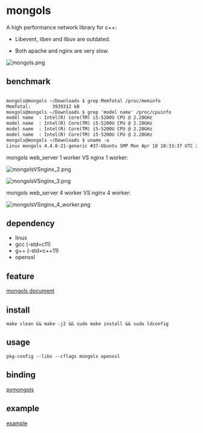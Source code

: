 # mongols

A high performance network library for c++:

- Libevent, libev and libuv are outdated.

- Both apache and nginx are very slow.

![mongols.png](https://raw.githubusercontent.com/webcpp/mongols/master/mongols.drawio.png)

## benchmark

```txt

mongols@mongols ~/Downloads $ grep MemTotal /proc/meminfo
MemTotal:        3939312 kB
mongols@mongols ~/Downloads $ grep 'model name' /proc/cpuinfo
model name	: Intel(R) Core(TM) i5-5200U CPU @ 2.20GHz
model name	: Intel(R) Core(TM) i5-5200U CPU @ 2.20GHz
model name	: Intel(R) Core(TM) i5-5200U CPU @ 2.20GHz
model name	: Intel(R) Core(TM) i5-5200U CPU @ 2.20GHz
mongols@mongols ~/Downloads $ uname -a
Linux mongols 4.4.0-21-generic #37-Ubuntu SMP Mon Apr 18 18:33:37 UTC 2016 x86_64 x86_64 x86_64 GNU/Linux


```


mongols web_server 1 worker VS nginx 1 worker:

![mongolsVSnginx_2.png](https://raw.githubusercontent.com/webcpp/mongols/master/benchmark/mongolsVSnginx_2.png)

![mongolsVSnginx_3.png](https://raw.githubusercontent.com/webcpp/mongols/master/benchmark/mongolsVSnginx_3.png)

mongols web_server 4 worker VS nginx 4 worker:

![mongolsVSnginx_4_worker.png](https://raw.githubusercontent.com/webcpp/mongols/master/benchmark/mongolsVSnginx_4_worker.png)


## dependency

- linux
- gcc (-std=c11)
- g++ (-std=c++11)
- openssl

## feature

[mongols document](https://mongols.hi-nginx.com)

## install

`make clean && make -j2 && sudo make install && sudo ldconfig`

## usage

`pkg-config --libs --cflags mongols openssl`

## binding

[pymongols](https://github.com/webcpp/pymongols)

## example

[example](https://github.com/webcpp/mongols/tree/master/example)
